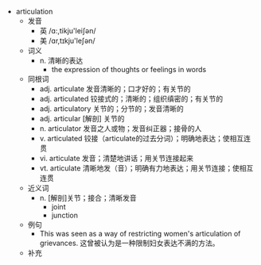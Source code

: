 - articulation
  - 发音
    - 英 /ɑ:,tikju'leiʃən/
    - 美 /ɑr,tɪkju'leʃən/
  - 词义
    - n. 清晰的表达
      - the expression of thoughts or feelings in words
  - 同根词
    - adj. articulate 发音清晰的；口才好的；有关节的
    - adj. articulated 铰接式的；清晰的；组织缜密的；有关节的
    - adj. articulatory 关节的；分节的；发音清晰的
    - adj. articular [解剖] 关节的
    - n. articulator 发音之人或物；发音纠正器；接骨的人
    - v. articulated 铰接（articulate的过去分词）；明确地表达；使相互连贯
    - vi. articulate 发音；清楚地讲话；用关节连接起来
    - vt. articulate 清晰地发（音）；明确有力地表达；用关节连接；使相互连贯
  - 近义词
    - n. [解剖]关节；接合；清晰发音
      - joint
      - junction
  - 例句
    - This was seen as a way of restricting women's articulation of grievances. 这曾被认为是一种限制妇女表达不满的方法。
  - 补充